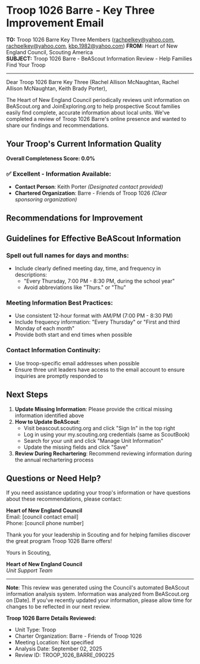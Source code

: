 # Troop 1026 Barre - Key Three Improvement Email

**TO:** Troop 1026 Barre Key Three Members (rachpelkey@yahoo.com, rachpelkey@yahoo.com, kbp.1982@yahoo.com)
**FROM:** Heart of New England Council, Scouting America  
**SUBJECT:** Troop 1026 Barre - BeAScout Information Review - Help Families Find Your Troop  

---

Dear Troop 1026 Barre Key Three (Rachel Allison McNaughtan, Rachel Allison McNaughtan, Keith Brady Porter),

The Heart of New England Council periodically reviews unit information on BeAScout.org and JoinExploring.org to help prospective Scout families easily find complete, accurate information about local units. We've completed a review of Troop 1026 Barre's online presence and wanted to share our findings and recommendations.

## Your Troop's Current Information Quality

**Overall Completeness Score: 0.0%**



### ✅ **Excellent - Information Available:**
- **Contact Person**: Keith Porter *(Designated contact provided)*
- **Chartered Organization**: Barre - Friends of Troop 1026 *(Clear sponsoring organization)*

## Recommendations for Improvement



## Guidelines for Effective BeAScout Information

### **Spell out full names for days and months:**
- Include clearly defined meeting day, time, and frequency in descriptions:
  - "Every Thursday, 7:00 PM - 8:30 PM, during the school year"
  - Avoid abbreviations like "Thurs." or "Thu"

### **Meeting Information Best Practices:**
- Use consistent 12-hour format with AM/PM (7:00 PM - 8:30 PM)
- Include frequency information: "Every Thursday" or "First and third Monday of each month"
- Provide both start and end times when possible

### **Contact Information Continuity:**
- Use troop-specific email addresses when possible
- Ensure three unit leaders have access to the email account to ensure inquiries are promptly responded to

## Next Steps

1. **Update Missing Information**: Please provide the critical missing information identified above
2. **How to Update BeAScout**: 
   - Visit beascout.scouting.org and click "Sign In" in the top right
   - Log in using your my.scouting.org credentials (same as ScoutBook)
   - Search for your unit and click "Manage Unit Information"
   - Update the missing fields and click "Save"
3. **Review During Rechartering**: Recommend reviewing information during the annual rechartering process

## Questions or Need Help?

If you need assistance updating your troop's information or have questions about these recommendations, please contact:

**Heart of New England Council**  
Email: [council contact email]  
Phone: [council phone number]

Thank you for your leadership in Scouting and for helping families discover the great program Troop 1026 Barre offers!

Yours in Scouting,

**Heart of New England Council**  
*Unit Support Team*

---

**Note**: This review was generated using the Council's automated BeAScout information analysis system. Information was analyzed from BeAScout.org on [Date]. If you've recently updated your information, please allow time for changes to be reflected in our next review.

**Troop 1026 Barre Details Reviewed:**
- Unit Type: Troop
- Charter Organization: Barre - Friends of Troop 1026  
- Meeting Location: Not specified
- Analysis Date: September 02, 2025
- Review ID: TROOP_1026_BARRE_090225